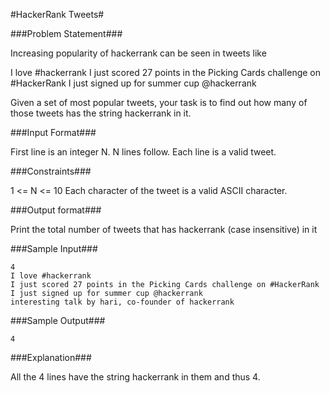 #HackerRank Tweets#

###Problem Statement###

Increasing popularity of hackerrank can be seen in tweets like

I love #hackerrank
I just scored 27 points in the Picking Cards challenge on #HackerRank
I just signed up for summer cup @hackerrank

Given a set of most popular tweets, your task is to find out how many of those tweets has the string hackerrank in it.

###Input Format###

First line is an integer N. N lines follow. Each line is a valid tweet.

###Constraints###

1 <= N <= 10
Each character of the tweet is a valid ASCII character.

###Output format###

Print the total number of tweets that has hackerrank (case insensitive) in it

###Sample Input###
```
4
I love #hackerrank
I just scored 27 points in the Picking Cards challenge on #HackerRank
I just signed up for summer cup @hackerrank
interesting talk by hari, co-founder of hackerrank
```
###Sample Output###
```
4
```
###Explanation###

All the 4 lines have the string hackerrank in them and thus 4.